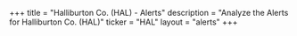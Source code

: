 +++
title = "Halliburton Co. (HAL) - Alerts"
description = "Analyze the Alerts for Halliburton Co. (HAL)"
ticker = "HAL"
layout = "alerts"
+++

